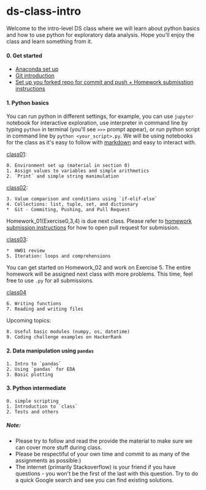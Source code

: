 # ds-class-intro

Welcome to the intro-level DS class where we will learn about python basics and how to use python for exploratory data analysis. Hope you'll enjoy the class and learn something from it.

#### 0. Get started
- [Anaconda set up](https://github.com/emma-oc/ds-class-intro/blob/master/class01/Anaconda_setup.md) 
- [Git introduction](https://github.com/emma-oc/ds-class-intro/blob/master/class01/git_setup.md)
- [Set up you forked repo for commit and push + Homework submisstion instructions](https://github.com/emma-oc/ds-class-intro/blob/master/Git-setup-and-hw-instruction.md)

#### 1. Python basics
You can run python in different settings, for example, you can use `jupyter` notebook for interactive exploration, use interpreter in command line by typing `python` in terminal (you'll see `>>>` prompt appear), or run python script in command line by `python <your_script>.py`. We will be using notebooks for the class as it's easy to follow with [markdown](https://guides.github.com/features/mastering-markdown/) and easy to interact with.

[class01](https://github.com/emma-oc/ds-class-intro/tree/class01/class01):

	0. Environment set up (material in section 0)
	1. Assign values to variables and simple arithmetics
	2. `Print` and simple string manimulation
[class02](https://github.com/emma-oc/ds-class-intro/tree/class02/class02):

	3. Value comparison and conditions using `if-elif-else`
	4. Collections: list, tuple, set, and dictionary
	*  Git - Commiting, Pushing, and Pull Request

Homework_01(Exercise0,3,4) is due next class. Please refer to [homework submission instructions](https://github.com/emma-oc/ds-class-intro/blob/master/Git-setup-and-hw-instruction.md#instructions-for-homework-1-submission) for how to open pull request for submission.

[class03](https://github.com/emma-oc/ds-class-intro/tree/class03/class03):

	*  HW01 review
	5. Iteration: loops and comprehensions

You can get started on Homework_02 and work on Exercise 5. The entire homework will be assigned next class with more problems. This time, feel free to use `.py` for all submissions.

[class04]()

	6. Writing functions
	7. Reading and writing files


Upcoming topics:

	8. Useful basic modules (numpy, os, datetime)
	9. Coding challenge examples on HackerRank

#### 2. Data manipulation using `pandas`

	1. Intro to `pandas` 
	2. Using `pandas` for EDA
	3. Basic plotting

#### 3. Python intermediate

	0. simple scripting
	1. Introduction to `class`
	2. Tests and others

##### Note:
* Please try to follow and read the provide the material to make sure we can cover more stuff during class.
* Please be respectiful of your own time and commit to as many of the assignments as possible:) 
* The internet (primarily Stackoverflow) is your friend if you have questions - you won't be the first of the last with this question. Try to do a quick Google search and see you can find existing solutions.

